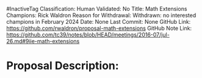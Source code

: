 #InactiveTag
Classification:
Human Validated: No
Title: Math Extensions
Champions: Rick Waldron
Reason for Withdrawal: Withdrawn: no interested champions in February 2024
Date: None
Last Commit: None
GitHub Link: https://github.com/rwaldron/proposal-math-extensions
GitHub Note Link: https://github.com/tc39/notes/blob/HEAD/meetings/2016-07/jul-26.md#9iie-math-extensions

# Proposal Description:
